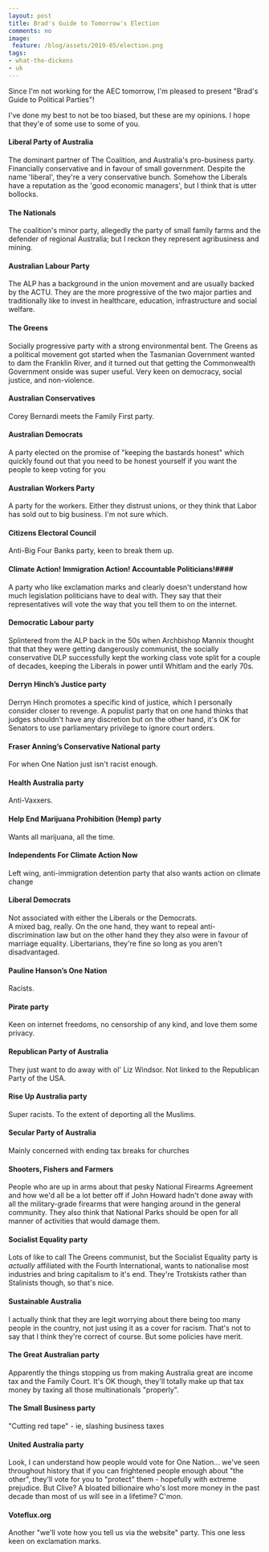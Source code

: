```yaml
---
layout: post
title: Brad's Guide to Tomorrow's Election
comments: no
image:
 feature: /blog/assets/2019-05/election.png
tags:
- what-the-dickens
- uk
---
```


Since I'm not working for the AEC tomorrow, I'm pleased to present "Brad's Guide to Political Parties"! 

I've done my best to not be too biased, but these are my opinions. I hope that they'e of some use to some of you.

<!--more-->

#### Liberal Party of Australia ####
The dominant partner of The Coalition, and Australia's pro-business party. Financially conservative and in favour of small government. Despite the name 'liberal', they're a very conservative bunch. Somehow the Liberals have a reputation as the 'good economic managers', but I think that is utter bollocks.

#### The Nationals ####
The coalition's minor party, allegedly the party of small family farms and the defender of regional Australia; but I reckon they represent agribusiness and mining.

#### Australian Labour Party ####
The ALP has a background in the union movement and are usually backed by the ACTU. They are the more progressive of the two major parties and traditionally like to invest in healthcare, education, infrastructure and social welfare.

#### The Greens ####
Socially progressive party with a strong environmental bent. The Greens as a political movement got started when the Tasmanian Government wanted to dam the Franklin River, and it turned out that getting the Commonwealth Government onside was super useful. Very keen on democracy, social justice, and non-violence.

#### Australian Conservatives ####
Corey Bernardi meets the Family First party.

#### Australian Democrats ####
A party elected on the promise of "keeping the bastards honest" which quickly found out that you need to be honest yourself if you want the people to keep voting for you

#### Australian Workers Party ####
A party for the workers. Either they distrust unions, or they think that Labor has sold out to big business. I'm not sure which.

#### Citizens Electoral Council ####
Anti-Big Four Banks party, keen to break them up.

#### Climate Action! Immigration Action! Accountable Politicians!####
A party who like exclamation marks and clearly doesn't understand how much legislation politicians have to deal with. They say that their representatives will vote the way that you tell them to on the internet.

#### Democratic Labour party ####
Splintered from the ALP back in the 50s when Archbishop Mannix thought that that they were getting dangerously communist, the socially conservative DLP successfully kept the working class vote split for a couple of decades, keeping the Liberals in power until Whitlam and the early 70s.

#### Derryn Hinch’s Justice party ####
Derryn Hinch promotes a specific kind of justice, which I personally consider closer to revenge. A populist party that on one hand thinks that judges shouldn't have any discretion but on the other hand, it's OK for Senators to use parliamentary privilege to ignore court orders.

#### Fraser Anning’s Conservative National party ####
For when One Nation just isn't racist enough.

#### Health Australia party ####
Anti-Vaxxers.

#### Help End Marijuana Prohibition (Hemp) party ####
Wants all marijuana, all the time.

#### Independents For Climate Action Now ####
Left wing, anti-immigration detention party that also wants action on climate change

#### Liberal Democrats ####
Not associated with either the Liberals or the Democrats.  
A mixed bag, really. On the one hand, they want to repeal anti-discrimination law but on the other hand they they also were in favour of marriage equality. Libertarians, they're fine so long as you aren't disadvantaged.

#### Pauline Hanson’s One Nation ####
Racists.

#### Pirate party ####
Keen on internet freedoms, no censorship of any kind, and love them some privacy.

#### Republican Party of Australia ####
They just want to do away with ol' Liz Windsor. Not linked to the Republican Party of the USA.

#### Rise Up Australia party ####
Super racists. To the extent of deporting all the Muslims.

#### Secular Party of Australia ####
Mainly concerned with ending tax breaks for churches

#### Shooters, Fishers and Farmers ####
People who are up in arms about that pesky National Firearms Agreement and how we'd all be a lot better off if John Howard hadn't done away with all the military-grade firearms that were hanging around in the general community. They also think that National Parks should be open for all manner of activities that would damage them.

#### Socialist Equality party ####
Lots of like to call The Greens communist, but the Socialist Equality party is *actually* affiliated with the Fourth International, wants to nationalise most industries and bring capitalism to it's end. They're Trotskists rather than Stalinists though, so that's nice.

#### Sustainable Australia ####
I actually think that they are legit worrying about there being too many people in the country, not just using it as a cover for racism. That's not to say that I think they're correct of course. But some policies have merit.

#### The Great Australian party ####
Apparently the things stopping us from making Australia great are income tax and the Family Court. It's OK though, they'll totally make up that tax money by taxing all those multinationals "properly".

#### The Small Business party ####
"Cutting red tape" - ie, slashing business taxes

#### United Australia party ####
Look, I can understand how people would vote for One Nation... we've seen throughout history that if you can frightened people enough about "the other", they'll vote for you to "protect" them - hopefully with extreme prejudice. But Clive? A bloated billionaire who's lost more money in the past decade than most of us will see in a lifetime? C'mon.

#### Voteflux.org ####
Another "we'll vote how you tell us via the website" party. This one less keen on exclamation marks.
